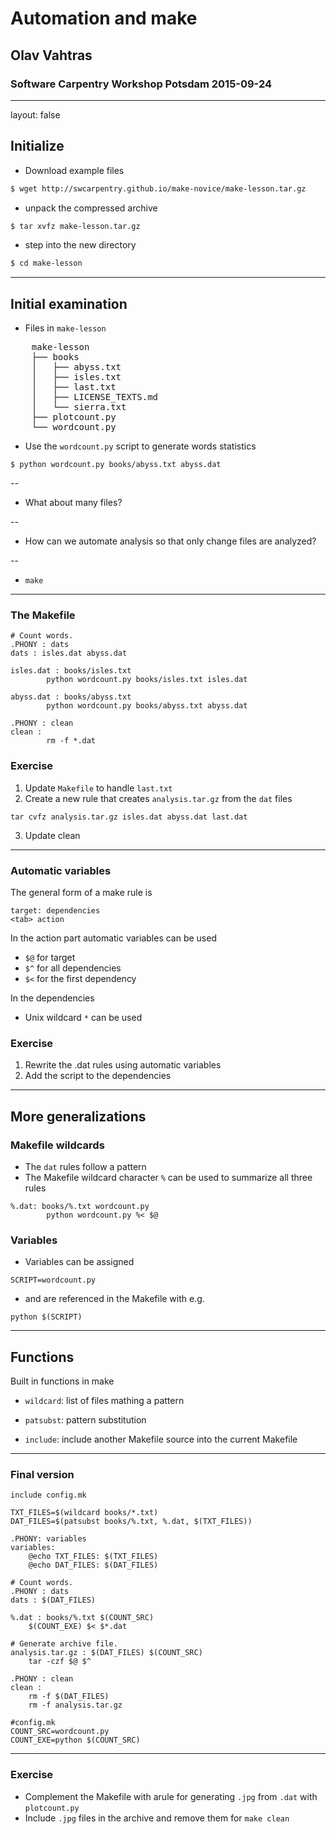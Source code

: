 # Automation and make

## Olav Vahtras

### Software Carpentry Workshop Potsdam 2015-09-24


---

layout: false

## Initialize

- Download example files
```bash
$ wget http://swcarpentry.github.io/make-novice/make-lesson.tar.gz
```
- unpack the compressed archive
```bash
$ tar xvfz make-lesson.tar.gz
```
- step into the new directory
```bash
$ cd make-lesson
```

---

## Initial examination

- Files in `make-lesson`

<PRE>
    make-lesson
    ├── books
    │   ├── abyss.txt
    │   ├── isles.txt
    │   ├── last.txt
    │   ├── LICENSE_TEXTS.md
    │   └── sierra.txt
    ├── plotcount.py
    └── wordcount.py
</PRE>

- Use the `wordcount.py` script to generate words statistics

```
$ python wordcount.py books/abyss.txt abyss.dat
```

--
- What about many files?

--
- How can we automate analysis so that only change files are analyzed?

--
- `make`
	

---

### The Makefile
```
# Count words.
.PHONY : dats
dats : isles.dat abyss.dat

isles.dat : books/isles.txt
        python wordcount.py books/isles.txt isles.dat

abyss.dat : books/abyss.txt
        python wordcount.py books/abyss.txt abyss.dat

.PHONY : clean
clean :
        rm -f *.dat
```

### Exercise

1. Update `Makefile` to handle `last.txt`
2. Create a new rule that creates `analysis.tar.gz` from the `dat` files
```
tar cvfz analysis.tar.gz isles.dat abyss.dat last.dat
```
3. Update clean

---

### Automatic variables

The general form of a make rule is

```
target: dependencies
<tab> action
```

In the action part automatic variables can be used

* `$@` for target
* `$^` for all dependencies
* `$<` for the first dependency

In the dependencies

* Unix wildcard `*` can be used

### Exercise

1. Rewrite the .dat rules using automatic variables
2. Add the script to the dependencies

---

## More generalizations

### Makefile wildcards

* The `dat` rules follow a pattern
* The Makefile wildcard character `%` can be used to summarize all three rules

```
%.dat: books/%.txt wordcount.py
        python wordcount.py %< $@
```

### Variables

* Variables can be assigned
```
SCRIPT=wordcount.py
```
* and are referenced in the Makefile with e.g.
```
python $(SCRIPT)
```

---

## Functions

Built in functions in make


* `wildcard`: list of files mathing a pattern

* `patsubst`: pattern substitution

* `include`: include another Makefile source into the current Makefile

---

### Final version

```
include config.mk

TXT_FILES=$(wildcard books/*.txt)
DAT_FILES=$(patsubst books/%.txt, %.dat, $(TXT_FILES))

.PHONY: variables
variables:
    @echo TXT_FILES: $(TXT_FILES)
    @echo DAT_FILES: $(DAT_FILES)

# Count words.
.PHONY : dats
dats : $(DAT_FILES)

%.dat : books/%.txt $(COUNT_SRC)
    $(COUNT_EXE) $< $*.dat

# Generate archive file.
analysis.tar.gz : $(DAT_FILES) $(COUNT_SRC)
    tar -czf $@ $^

.PHONY : clean
clean :
    rm -f $(DAT_FILES)
    rm -f analysis.tar.gz

```
```
#config.mk
COUNT_SRC=wordcount.py
COUNT_EXE=python $(COUNT_SRC)
```

---

### Exercise

* Complement the Makefile with arule for generating `.jpg` from `.dat` with `plotcount.py`
* Include `.jpg` files in the archive and remove them for `make clean`
